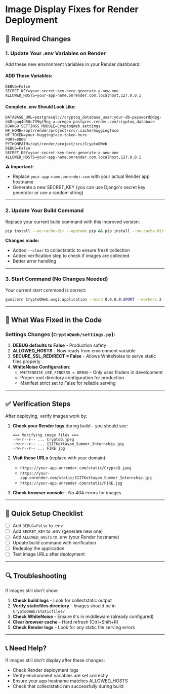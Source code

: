 # Image Display Fixes for Render Deployment

## 🔧 Required Changes

### 1. **Update Your .env Variables on Render**

Add these new environment variables in your Render dashboard:

#### **ADD These Variables:**

```
DEBUG=False
SECRET_KEY=your-secret-key-here-generate-a-new-one
ALLOWED_HOSTS=your-app-name.onrender.com,localhost,127.0.0.1
```

#### **Complete .env Should Look Like:**

```
DATABASE_URL=postgresql://cryptoq_database_user:your-db-password@dpg-d40rguq4d50c739gt9ng-a.oregon-postgres.render.com/cryptoq_database
DJANGO_SETTINGS_MODULE=CryptoQWeb.settings
HF_HOME=/opt/render/project/src/.cache/huggingface
HF_TOKEN=your-huggingface-token-here
PORT=8000
PYTHONPATH=/opt/render/project/src/CryptoQWeb
DEBUG=False
SECRET_KEY=your-secret-key-here-generate-a-new-one
ALLOWED_HOSTS=your-app-name.onrender.com,localhost,127.0.0.1
```

**⚠️ Important:** 
- Replace `your-app-name.onrender.com` with your actual Render app hostname
- Generate a new SECRET_KEY (you can use Django's secret key generator or use a random string)

---

### 2. **Update Your Build Command**

Replace your current build command with this improved version:

```bash
pip install --no-cache-dir --upgrade pip && pip install --no-cache-dir -r requirements.txt && cd CryptoQWeb && python manage.py collectstatic --noinput --clear && echo "=== Verifying image files ===" && ls -la staticfiles/*.jpg staticfiles/*.jpeg 2>/dev/null || echo "Warning: Some images may not be in staticfiles" && python manage.py migrate --noinput && cd .. && python download_models.py
```

**Changes made:**
- Added `--clear` to collectstatic to ensure fresh collection
- Added verification step to check if images are collected
- Better error handling

---

### 3. **Start Command (No Changes Needed)**

Your current start command is correct:
```bash
gunicorn CryptoQWeb.wsgi:application --bind 0.0.0.0:$PORT --workers 2 --timeout 120
```

---

## 📝 What Was Fixed in the Code

### Settings Changes (`CryptoQWeb/settings.py`):

1. **DEBUG defaults to False** - Production safety
2. **ALLOWED_HOSTS** - Now reads from environment variable
3. **SECURE_SSL_REDIRECT = False** - Allows WhiteNoise to serve static files properly
4. **WhiteNoise Configuration**:
   - `WHITENOISE_USE_FINDERS = DEBUG` - Only uses finders in development
   - Proper root directory configuration for production
   - Manifest strict set to False for reliable serving

---

## ✅ Verification Steps

After deploying, verify images work by:

1. **Check your Render logs** during build - you should see:
   ```
   === Verifying image files ===
   -rw-r--r-- ... CryptoQ.jpeg
   -rw-r--r-- ... IIITKottayam_Summer_Internship.jpg
   -rw-r--r-- ... FIRE.jpg
   ```

2. **Visit these URLs** (replace with your domain):
   - `https://your-app.onrender.com/static/CryptoQ.jpeg`
   - `https://your-app.onrender.com/static/IIITKottayam_Summer_Internship.jpg`
   - `https://your-app.onrender.com/static/FIRE.jpg`

3. **Check browser console** - No 404 errors for images

---

## 🚀 Quick Setup Checklist

- [ ] Add `DEBUG=False` to .env
- [ ] Add `SECRET_KEY` to .env (generate new one)
- [ ] Add `ALLOWED_HOSTS` to .env (your Render hostname)
- [ ] Update build command with verification
- [ ] Redeploy the application
- [ ] Test image URLs after deployment

---

## 🔍 Troubleshooting

If images still don't show:

1. **Check build logs** - Look for collectstatic output
2. **Verify staticfiles directory** - Images should be in `CryptoQWeb/staticfiles/`
3. **Check WhiteNoise** - Ensure it's in middleware (already configured)
4. **Clear browser cache** - Hard refresh (Ctrl+Shift+R)
5. **Check Render logs** - Look for any static file serving errors

---

## 📞 Need Help?

If images still don't display after these changes:
- Check Render deployment logs
- Verify environment variables are set correctly
- Ensure your app hostname matches ALLOWED_HOSTS
- Check that collectstatic ran successfully during build

